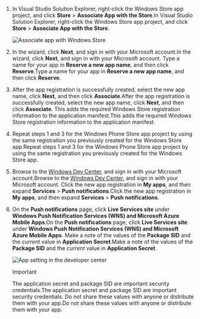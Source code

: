 
1. <span data-ttu-id="4b5ba-101">In Visual Studio Solution Explorer, right-click the Windows Store app project, and click **Store** > **Associate App with the Store**.</span><span class="sxs-lookup"><span data-stu-id="4b5ba-101">In Visual Studio Solution Explorer, right-click the Windows Store app project, and click **Store** > **Associate App with the Store**.</span></span>

    ![Associate app with Windows Store](https://docstestmedia1.blob.core.windows.net/azure-media/includes/media/app-service-mobile-register-wns/notification-hub-associate-win8-app.png)
2. <span data-ttu-id="4b5ba-103">In the wizard, click **Next**, and sign in with your Microsoft account.</span><span class="sxs-lookup"><span data-stu-id="4b5ba-103">In the wizard, click **Next**, and sign in with your Microsoft account.</span></span> <span data-ttu-id="4b5ba-104">Type a name for your app in **Reserve a new app name**, and then click **Reserve**.</span><span class="sxs-lookup"><span data-stu-id="4b5ba-104">Type a name for your app in **Reserve a new app name**, and then click **Reserve**.</span></span>
3. <span data-ttu-id="4b5ba-105">After the app registration is successfully created, select the new app name, click **Next**, and then click **Associate**.</span><span class="sxs-lookup"><span data-stu-id="4b5ba-105">After the app registration is successfully created, select the new app name, click **Next**, and then click **Associate**.</span></span> <span data-ttu-id="4b5ba-106">This adds the required Windows Store registration information to the application manifest.</span><span class="sxs-lookup"><span data-stu-id="4b5ba-106">This adds the required Windows Store registration information to the application manifest.</span></span>
4. <span data-ttu-id="4b5ba-107">Repeat steps 1 and 3 for the Windows Phone Store app project by using the same registration you previously created for the Windows Store app.</span><span class="sxs-lookup"><span data-stu-id="4b5ba-107">Repeat steps 1 and 3 for the Windows Phone Store app project by using the same registration you previously created for the Windows Store app.</span></span>  
5. <span data-ttu-id="4b5ba-108">Browse to the [Windows Dev Center](https://dev.windows.com/en-us/overview), and sign in with your Microsoft account.</span><span class="sxs-lookup"><span data-stu-id="4b5ba-108">Browse to the [Windows Dev Center](https://dev.windows.com/en-us/overview), and sign in with your Microsoft account.</span></span> <span data-ttu-id="4b5ba-109">Click the new app registration in **My apps**, and then expand **Services** > **Push notifications**.</span><span class="sxs-lookup"><span data-stu-id="4b5ba-109">Click the new app registration in **My apps**, and then expand **Services** > **Push notifications**.</span></span>
6. <span data-ttu-id="4b5ba-110">On the **Push notifications** page, click **Live Services site** under **Windows Push Notification Services (WNS) and Microsoft Azure Mobile Apps**.</span><span class="sxs-lookup"><span data-stu-id="4b5ba-110">On the **Push notifications** page, click **Live Services site** under **Windows Push Notification Services (WNS) and Microsoft Azure Mobile Apps**.</span></span> <span data-ttu-id="4b5ba-111">Make a note of the values of the **Package SID** and the *current*  value in **Application Secret**.</span><span class="sxs-lookup"><span data-stu-id="4b5ba-111">Make a note of the values of the **Package SID** and the *current*  value in **Application Secret**.</span></span> 

    ![App setting in the developer center](https://docstestmedia1.blob.core.windows.net/azure-media/includes/media/app-service-mobile-register-wns/mobile-services-win8-app-push-auth.png)

   > [!IMPORTANT]
   > <span data-ttu-id="4b5ba-113">The application secret and package SID are important security credentials.</span><span class="sxs-lookup"><span data-stu-id="4b5ba-113">The application secret and package SID are important security credentials.</span></span> <span data-ttu-id="4b5ba-114">Do not share these values with anyone or distribute them with your app.</span><span class="sxs-lookup"><span data-stu-id="4b5ba-114">Do not share these values with anyone or distribute them with your app.</span></span>
   >
   >


